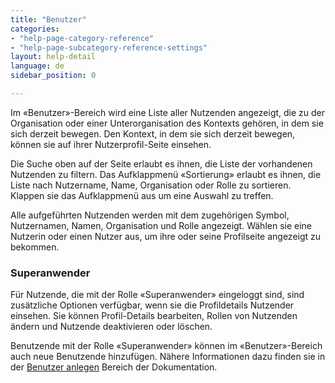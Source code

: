 ```yaml
---
title: "Benutzer"
categories:
- "help-page-category-reference"
- "help-page-subcategory-reference-settings"
layout: help-detail
language: de
sidebar_position: 0

---
```


Im &laquo;Benutzer&raquo;-Bereich wird eine Liste aller Nutzenden angezeigt, die zu der Organisation oder einer Unterorganisation des Kontexts gehören, in dem sie sich derzeit bewegen. Den Kontext, in dem sie sich derzeit bewegen, können sie auf ihrer Nutzerprofil-Seite einsehen.

Die Suche oben auf der Seite erlaubt es ihnen, die Liste der vorhandenen Nutzenden zu filtern. Das Aufklappmenü &laquo;Sortierung&raquo; erlaubt es ihnen, die Liste nach Nutzername, Name, Organisation oder Rolle zu sortieren. Klappen sie das Aufklappmenü aus um eine Auswahl zu treffen.

Alle aufgeführten Nutzenden werden mit dem zugehörigen Symbol, Nutzernamen, Namen, Organisation und Rolle angezeigt. Wählen sie eine Nutzerin oder einen Nutzer aus, um ihre oder seine Profilseite angezeigt zu bekommen.

### Superanwender

Für Nutzende, die mit der Rolle &laquo;Superanwender&raquo; eingeloggt sind, sind zusätzliche Optionen verfügbar, wenn sie die Profildetails Nutzender einsehen. Sie können Profil-Details bearbeiten, Rollen von Nutzenden ändern und Nutzende deaktivieren oder löschen.

Benutzende mit der Rolle &laquo;Superanwender&raquo; können im &laquo;Benutzer&raquo;-Bereich auch neue Benutzende hinzufügen. Nähere Informationen dazu finden sie in der [Benutzer anlegen](https://www.wetransform.to/help/de/help-page-category-users/help-page-subcategory-users-register/2015/03/05/users-add/) Bereich der Dokumentation.
